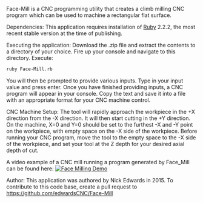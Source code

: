 Face-Mill is a CNC programming utility that creates a climb milling CNC program which can be used to machine a rectangular flat surface.


Dependencies:
This application requires installation of [Ruby](https://www.ruby-lang.org/en/) 2.2.2, the most recent stable version at the time of publishing.


Executing the application:
Download the .zip file and extract the contents to a directory of your choice. Fire up your console and navigate to this directory. Execute:
```bash
ruby Face-Mill.rb
```
You will then be prompted to provide various inputs. Type in your input value and press enter. Once you have finished providing inputs, a CNC program will appear in your console. Copy the text and save it into a file with an appropriate format for your CNC machine control.


CNC Machine Setup:
The tool will rapidly approach the workpiece in the +X direction from the -X direction. It will then start cutting in the +Y direction. On the machine, X=0 and Y=0 should be set to the furthest -X and -Y point on the workpiece, with empty space on the -X side of the workpiece. Before running your CNC program, move the tool to the empty space to the -X side of the workpiece, and set your tool at the Z depth for your desired axial depth of cut.


A video example of a CNC mill running a program generated by Face_Mill can be found here:
[![Face Milling Demo](http://img.youtube.com/vi/z4QGTZHnAik/0.jpg)](http://www.youtube.com/watch?v=z4QGTZHnAik)


Author:
This application was authored by Nick Edwards in 2015. To contribute to this code base, create a pull request to https://github.com/edwardsCNC/Face-Mill